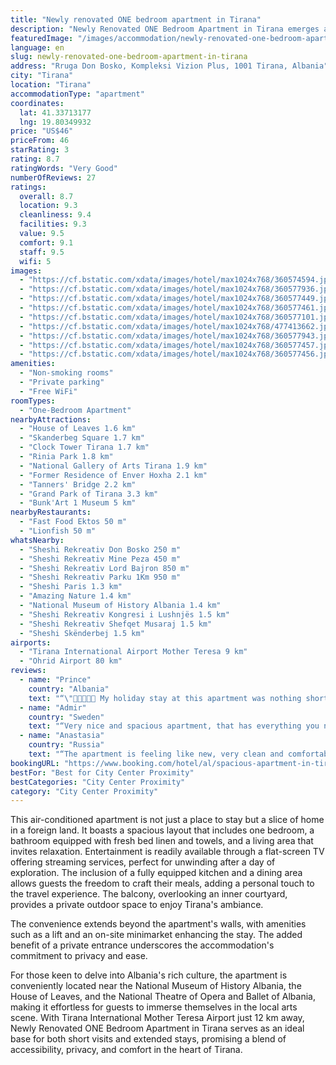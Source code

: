 ```yaml
---
title: "Newly renovated ONE bedroom apartment in Tirana"
description: "Newly Renovated ONE Bedroom Apartment in Tirana emerges as a serene haven for travelers seeking the perfect blend of comfort and convenience in Albania's vibrant capital."
featuredImage: "/images/accommodation/newly-renovated-one-bedroom-apartment-in-tirana-360574594.jpg"
language: en
slug: newly-renovated-one-bedroom-apartment-in-tirana
address: "Rruga Don Bosko, Kompleksi Vizion Plus, 1001 Tirana, Albania"
city: "Tirana"
location: "Tirana"
accommodationType: "apartment"
coordinates:
  lat: 41.33713177
  lng: 19.80349932
price: "US$46"
priceFrom: 46
starRating: 3
rating: 8.7
ratingWords: "Very Good"
numberOfReviews: 27
ratings:
  overall: 8.7
  location: 9.3
  cleanliness: 9.4
  facilities: 9.3
  value: 9.5
  comfort: 9.1
  staff: 9.5
  wifi: 5
images:
  - "https://cf.bstatic.com/xdata/images/hotel/max1024x768/360574594.jpg?k=762c51bf9505dc36bd6c8c612c3be1bc1a14e19cc40c5c06e695a698904f8d8c&o=&hp=1"
  - "https://cf.bstatic.com/xdata/images/hotel/max1024x768/360577936.jpg?k=3d4f71725d25b2845a3ddecbd107baba89bb9afc68b0ee7944c9031253364f32&o=&hp=1"
  - "https://cf.bstatic.com/xdata/images/hotel/max1024x768/360577449.jpg?k=5c03cb76334701c6265db3ed202a3ee2ee2289c552bd3cdfa77c9708efe39ca7&o=&hp=1"
  - "https://cf.bstatic.com/xdata/images/hotel/max1024x768/360577461.jpg?k=47e786675f1d87fb8f30545f799e245fcbf060ac7e7f38df3bc85ab6f9633f0b&o=&hp=1"
  - "https://cf.bstatic.com/xdata/images/hotel/max1024x768/360577101.jpg?k=1cc6bce7a0270357b46d5da68b3bf4c053864de31ad7b8346e391a7fe9d0052d&o=&hp=1"
  - "https://cf.bstatic.com/xdata/images/hotel/max1024x768/477413662.jpg?k=61aa3a819dff05e09312ea9d7d57270a5ab6d80d0f69092f2d50e01118784e29&o=&hp=1"
  - "https://cf.bstatic.com/xdata/images/hotel/max1024x768/360577943.jpg?k=c0620648b9734ed8798b06527fde63d11c08a412d73ba3f13b2335dbe37a823f&o=&hp=1"
  - "https://cf.bstatic.com/xdata/images/hotel/max1024x768/360577457.jpg?k=05f521c806992e6722f116237bfb23272beea445bb9c0554c4a2ea236a03b681&o=&hp=1"
  - "https://cf.bstatic.com/xdata/images/hotel/max1024x768/360577456.jpg?k=f3200ebdf309ca1ba94a0132e57f15d83e136d52bdfa474cf4d30ad65325dc77&o=&hp=1"
amenities:
  - "Non-smoking rooms"
  - "Private parking"
  - "Free WiFi"
roomTypes:
  - "One-Bedroom Apartment"
nearbyAttractions:
  - "House of Leaves 1.6 km"
  - "Skanderbeg Square 1.7 km"
  - "Clock Tower Tirana 1.7 km"
  - "Rinia Park 1.8 km"
  - "National Gallery of Arts Tirana 1.9 km"
  - "Former Residence of Enver Hoxha 2.1 km"
  - "Tanners' Bridge 2.2 km"
  - "Grand Park of Tirana 3.3 km"
  - "Bunk'Art 1 Museum 5 km"
nearbyRestaurants:
  - "Fast Food Ektos 50 m"
  - "Lionfish 50 m"
whatsNearby:
  - "Sheshi Rekreativ Don Bosko 250 m"
  - "Sheshi Rekreativ Mine Peza 450 m"
  - "Sheshi Rekreativ Lord Bajron 850 m"
  - "Sheshi Rekreativ Parku 1Km 950 m"
  - "Sheshi Paris 1.3 km"
  - "Amazing Nature 1.4 km"
  - "National Museum of History Albania 1.4 km"
  - "Sheshi Rekreativ Kongresi i Lushnjës 1.5 km"
  - "Sheshi Rekreativ Shefqet Musaraj 1.5 km"
  - "Sheshi Skënderbej 1.5 km"
airports:
  - "Tirana International Airport Mother Teresa 9 km"
  - "Ohrid Airport 80 km"
reviews:
  - name: "Prince"
    country: "Albania"
    text: "“\"🌟🌟🌟🌟🌟 My holiday stay at this apartment was nothing short of magical! Nestled in a vibrant complex that truly has it all, the location couldn't be more perfect – a walker’s paradise with everything at your doorstep and just a five-minute drive...”"
  - name: "Admir"
    country: "Sweden"
    text: "“Very nice and spacious apartment, that has everything you need for your stay. Walking distance to the city center. Easy contact with the owner.”"
  - name: "Anastasia"
    country: "Russia"
    text: "“The apartment is feeling like new, very clean and comfortable. The host was very nice and helped with advices around neighbors and town. You have everything needed around house - hundreds of cafes, markets and fast foods, as well as restaurants,...”"
bookingURL: "https://www.booking.com/hotel/al/spacious-apartment-in-tirana-tirane2.en-gb.html?aid=8035640"
bestFor: "Best for City Center Proximity"
bestCategories: "City Center Proximity"
category: "City Center Proximity"
---
```


This air-conditioned apartment is not just a place to stay but a slice of home in a foreign land. It boasts a spacious layout that includes one bedroom, a bathroom equipped with fresh bed linen and towels, and a living area that invites relaxation. Entertainment is readily available through a flat-screen TV offering streaming services, perfect for unwinding after a day of exploration. The inclusion of a fully equipped kitchen and a dining area allows guests the freedom to craft their meals, adding a personal touch to the travel experience. The balcony, overlooking an inner courtyard, provides a private outdoor space to enjoy Tirana's ambiance.

The convenience extends beyond the apartment's walls, with amenities such as a lift and an on-site minimarket enhancing the stay. The added benefit of a private entrance underscores the accommodation's commitment to privacy and ease.

For those keen to delve into Albania's rich culture, the apartment is conveniently located near the National Museum of History Albania, the House of Leaves, and the National Theatre of Opera and Ballet of Albania, making it effortless for guests to immerse themselves in the local arts scene. With Tirana International Mother Teresa Airport just 12 km away, Newly Renovated ONE Bedroom Apartment in Tirana serves as an ideal base for both short visits and extended stays, promising a blend of accessibility, privacy, and comfort in the heart of Tirana.